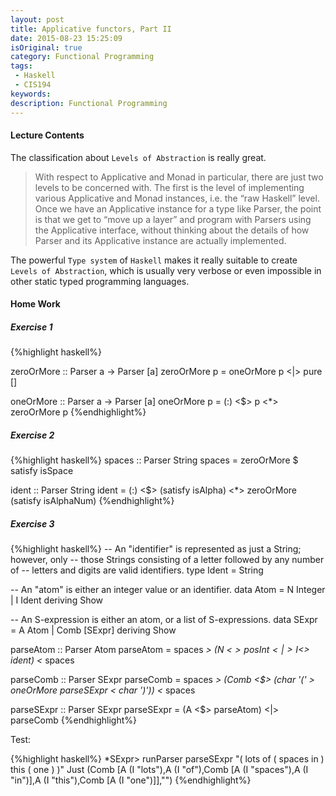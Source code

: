```yaml
---
layout: post
title: Applicative functors, Part II
date: 2015-08-23 15:25:09
isOriginal: true
category: Functional Programming
tags:
 - Haskell
 - CIS194
keywords: 
description: Functional Programming
---
```


#### Lecture Contents

The classification about `Levels of Abstraction` is really great.

>With respect to Applicative and Monad in particular, there are just two levels to be concerned with. The first is the level of implementing various Applicative and Monad instances, i.e. the “raw Haskell” level.
>Once we have an Applicative instance for a type like Parser, the point is that we get to “move up a layer” and program with Parsers using the Applicative interface, without thinking about the details of how Parser and its Applicative instance are actually implemented.

The powerful `Type system` of `Haskell` makes it really suitable to create `Levels of Abstraction`,
which is usually very verbose or even impossible in other static typed programming languages.


#### Home Work

##### Exercise 1

{%highlight haskell%}

zeroOrMore :: Parser a -> Parser [a]
zeroOrMore p = oneOrMore p <|> pure []

oneOrMore :: Parser a -> Parser [a]
oneOrMore p = (:) <$> p <*> zeroOrMore p
{%endhighlight%}
##### Exercise 2

{%highlight haskell%}
spaces :: Parser String
spaces = zeroOrMore $ satisfy isSpace

ident :: Parser String
ident = (:) <$> (satisfy isAlpha) <*> zeroOrMore (satisfy isAlphaNum)
{%endhighlight%}

##### Exercise 3

{%highlight haskell%}
-- An "identifier" is represented as just a String; however, only
-- those Strings consisting of a letter followed by any number of
-- letters and digits are valid identifiers.
type Ident = String

-- An "atom" is either an integer value or an identifier.
data Atom = N Integer | I Ident
  deriving Show

-- An S-expression is either an atom, or a list of S-expressions.
data SExpr = A Atom
           | Comb [SExpr]
  deriving Show

parseAtom :: Parser Atom
parseAtom = spaces *> (N <$> posInt <|> I <$> ident) <* spaces

parseComb :: Parser SExpr
parseComb = spaces *> (Comb <$> (char '(' *> oneOrMore parseSExpr <* char ')')) <* spaces

parseSExpr :: Parser SExpr
parseSExpr = (A <$> parseAtom) <|> parseComb
{%endhighlight%}

Test:

{%highlight haskell%}
*SExpr> runParser parseSExpr "(   lots  of   (  spaces   in  )  this ( one ) )"
Just (Comb [A (I "lots"),A (I "of"),Comb [A (I "spaces"),A (I "in")],A (I "this"),Comb [A (I "one")]],"")
{%endhighlight%}
